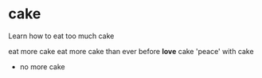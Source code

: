 # cake
Learn how to eat too much cake

eat more cake
eat more cake than ever before
**love** cake 'peace' with cake
- no more cake
